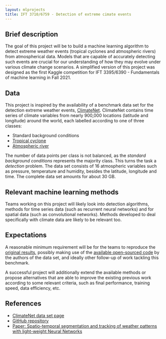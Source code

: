 ```yaml
---
layout: mlprojects
title: IFT 3710/6759 - Detection of extreme cimate events
---
```


## Brief description

The goal of this project will be to build a machine learning algorithm to detect extreme weather events (tropical cyclones and atmospheric rivers) from atmospherical data. Models that are capable of accurately detecting such events are crucial for our understanding of how they may evolve under various climate change scenarios. A simplified version of this project was designed as the first Kaggle competition for IFT 3395/6390 - Fundamentals of machine learning in Fall 2021.

## Data

This project is inspired by the availability of a benchmark data set for the detection extreme weather events, [ClimateNet](https://portal.nersc.gov/project/ClimateNet/). ClimateNet contains time series of climate variables from nearly 900,000 locations (latitude and longitude) around the world, each labelled according to one of three classes:

* Standard background conditions
* [Tropical cyclone](https://en.wikipedia.org/wiki/Tropical_cyclone)
* [Atmospheric river](https://en.wikipedia.org/wiki/Atmospheric_river)

The number of data points per class is not balanced, as the _standard background conditions_ represents the majority class. This turns the task a _detection_ problem. The data set consists of 16 atmospheric variables such as pressure, temperature and humidity, besides the latitude, longitude and time. The complete data set amounts for about 30 GB.

## Relevant machine learning methods

Teams working on this project will likely look into detection algorithms, methods for time series data (such as recurrent neural networks) and for spatial data (such as convolutional networks). Methods developed to deal specifically with climate data are likely to be relevant too.

## Expectations

A reasonable minimum requirement will be for the teams to reproduce the [original results](https://ai4earthscience.github.io/neurips-2020-workshop/papers/ai4earth_neurips_2020_55.pdf), possibly making use of the [available open-sourced code](https://github.com/andregraubner/ClimateNet) by the authors of the data set, and ideally other follow-up of work tackling this benchmark. 

A successful project will additionally extend the available methods or propose alternatives that are able to improve the existing previous work according to some relevant criteria, such as final performance, training speed, data efficiency, etc.

## References

* [ClimateNet data set page](https://portal.nersc.gov/project/ClimateNet/)
* [GitHub repository](https://github.com/andregraubner/ClimateNet)
* [Paper: Spatio-temporal segmentation and tracking of weather patterns with light-weight Neural Networks](https://ai4earthscience.github.io/neurips-2020-workshop/papers/ai4earth_neurips_2020_55.pdf)
